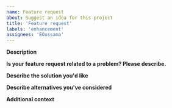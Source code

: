 ```yaml
---
name: Feature request
about: Suggest an idea for this project	
title: 'Feature request'	
labels: 'enhancement'	
assignees: 'EOussama'	
---
```


**Description**
<!-- Describe your feature -->

**Is your feature request related to a problem? Please describe.**
<!-- A clear and concise description of what the problem is. Ex. I'm always frustrated when [...] -->

**Describe the solution you'd like**
<!-- A clear and concise description of what you want to happen. -->

**Describe alternatives you've considered**
<!-- A clear and concise description of any alternative solutions or features you've considered. -->

**Additional context**
<!-- Add any other context or screenshots about the feature request here. -->
